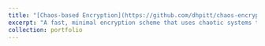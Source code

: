 ```yaml
---
title: "[Chaos-based Encryption](https://github.com/dhpitt/chaos-encryption-scheme)"
excerpt: "A fast, minimal encryption scheme that uses chaotic systems to encrypt data. <br/><img src='/images/bifurcation_diagram_2.png'>"
collection: portfolio
---
```


